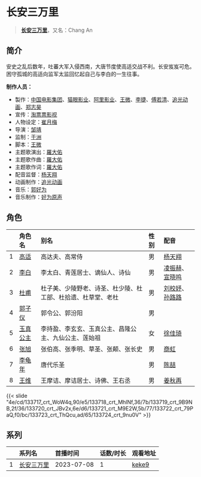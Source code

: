 # 长安三万里


> <u>**[长安三万里](https://bgm.tv/subject/397534)**</u>，又名：Chang An

## 简介

安史之乱后数年，吐蕃大军入侵西南，大唐节度使高适交战不利。长安岌岌可危。困守孤城的高适向监军太监回忆起自己与李白的一生往事。


**制作人员：**
- 製作：[中国电影集团](https://bgm.tv/person/59803)、[猫眼影业](https://bgm.tv/person/47198)、[阿里影业](https://bgm.tv/person/59699)、[王微](https://bgm.tv/person/47797)、[李捷](https://bgm.tv/person/64901)、[傅若清](https://bgm.tv/person/59804)、[追光动画](https://bgm.tv/person/23763)、[郑志昊](https://bgm.tv/person/66062)
- 宣传：[淘票票影视](https://bgm.tv/person/59809)
- 人物设定：[崔月梅](https://bgm.tv/person/64927)
- 导演：[邹靖](https://bgm.tv/person/64524)
- 监制：[于洲](https://bgm.tv/person/61903)
- 脚本：[王微](https://bgm.tv/person/47797)
- 主题歌演出：[羅大佑](https://bgm.tv/person/55041)
- 主题歌作曲：[羅大佑](https://bgm.tv/person/55041)
- 主题歌作词：[羅大佑](https://bgm.tv/person/55041)
- 配音监督：[杨天翔](https://bgm.tv/person/26403)
- 动画制作：[追光动画](https://bgm.tv/person/23763)
- 音乐：[郭好为](https://bgm.tv/person/64928)
- 音乐制作：[好为原声](https://bgm.tv/person/64929)

## 角色

|     |   角色名   |   别名  | 性别 |  配音  |
|:--- |:------  |:----      |:---  |:--   |
| 1 | [高适](https://bgm.tv/character/133717) | 高达夫、高常侍 | 男 | [杨天翔](https://bgm.tv/person/26403) |
| 2 | [李白](https://bgm.tv/character/133718) | 李太白、青莲居士、谪仙人、诗仙 | 男 | [凌振赫](https://bgm.tv/person/32635)、[宣晓鸣](https://bgm.tv/person/40296) |
| 3 | [杜甫](https://bgm.tv/character/133719) | 杜子美、少陵野老、诗圣、杜少陵、杜工部、杜拾遗、杜草堂、老杜 | 男 | [刘校妤](https://bgm.tv/person/7279)、[孙路路](https://bgm.tv/person/42099) |
| 4 | [郭子仪](https://bgm.tv/character/133720) | 郭令公、郭汾阳 | 男 |  |
| 5 | [玉真公主](https://bgm.tv/character/133721) | 李持盈、李玄玄、玉真公主、昌隆公主、九仙公主、莲始祖 | 女 | [徐佳琦](https://bgm.tv/person/39165) |
| 6 | [张旭](https://bgm.tv/character/133722) | 张伯高、张季明、草圣、张颠、张长史 | 男 | [商虹](https://bgm.tv/person/53229) |
| 7 | [李龟年](https://bgm.tv/character/133723) | 唐代乐圣 | 男 | [陈喆](https://bgm.tv/person/39319) |
| 8 | [王维](https://bgm.tv/character/133724) | 王摩诘、摩诘居士、诗佛、王右丞 | 男 | [姜秋再](https://bgm.tv/person/56748) |

{{< slide "4e/cd/133717_crt_WoW4q,90/e5/133718_crt_MhlNf,36/7b/133719_crt_9B9NB,2f/36/133720_crt_JBv2x,6e/d6/133721_crt_M9E2W,5b/77/133722_crt_79PaQ,f0/bc/133723_crt_ThQcu,ad/65/133724_crt_9nu0V" >}}

## 系列

|     | 系列名   | 首播时间       | 话数/时长 | 观看地址                                                     |
| :-- | :---- | :--------- | :---- | :------------------------------------------------------- |
| 1   |[长安三万里](https://bgm.tv/subject/397534)| 2023-07-08 | 1     | [keke9](https://www.keke9.app/play/174760-4-482335.html) |




